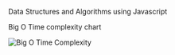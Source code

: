 Data Structures and Algorithms using Javascript

Big O Time complexity chart

![Big O Time Complexity](big-0-complexity.jpg)
